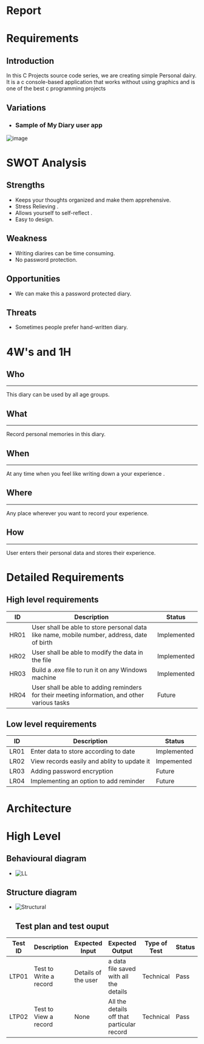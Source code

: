 # Report
# **Requirements**

## Introduction

In this C Projects source code series, we are creating simple Personal dairy. It is a c console-based application that works without using graphics and is one of the best c programming projects

## Variations

* ### Sample of My Diary user app

![image](https://user-images.githubusercontent.com/98808752/154525172-97aab71e-f592-4d43-b6b1-778f04ad2e8e.png)



    
  # SWOT Analysis
  
  ## Strengths
  
  * Keeps your thoughts organized and make them apprehensive.
  * Stress Relieving .
  * Allows yourself to self-reflect .
  * Easy to design.
  
  ## Weakness
  * Writing diarires can be time consuming.
  * No password protection.
 
 ## Opportunities
 
* We can make this a password protected diary.
 
 ## Threats 
 
* Sometimes people prefer hand-written diary.
 
 # 4W's and 1H
  ## Who
  ---
  This diary can be used by all age groups.
  ## What
  ---
  Record personal memories in this diary.
  ## When
  ---
  At any time when you feel like writing down a your experience .
  ## Where
  ---
  Any place wherever you want to record your experience.
  ## How
  ---
  User enters their personal data and stores their experience.

  # Detailed Requirements
  ## High level requirements
  |  ID|Description|Status|
  |---|---|---|
  | HR01 | User shall be able to store personal data like name, mobile number, address, date of birth | Implemented |
  | HR02 | User shall be able to modify the data in the file | Implemented |
  | HR03 | Build a .exe file to run it on any Windows machine | Implemented |
  | HR04 | User shall be able to adding reminders for their meeting information, and other various tasks | Future | 
  
  ## Low level requirements
  |  ID|Description|Status|
  |---|---|---|
  | LR01 | Enter data to store according to date | Implemented |
  | LR02 | View records easily and ablity to update it | Impemented|
  | LR03 | Adding password encryption | Future|
  | LR04 | Implementing an option to add reminder | Future|
  
  # Architecture
# High Level 
## Behavioural diagram 
* ![LL](https://user-images.githubusercontent.com/98808752/154526901-047acf60-14f6-41ac-80f1-cef273975e3d.png)

## Structure diagram
* ![Structural](https://user-images.githubusercontent.com/98808752/154526687-406cd0cc-7b0b-43e2-80fd-7bdbbb33ded5.jpg)

  
  ## Test plan and test ouput


| Test ID | Description | Expected Input | Expected Output | Type of Test | Status |
|---|---|---|---|---|---|
| LTP01 | Test to Write a record | Details of the user | a data file saved with all the  details | Technical | Pass|
|LTP02 | Test to View a record | None | All the details off that particular record | Technical  | Pass |
  

